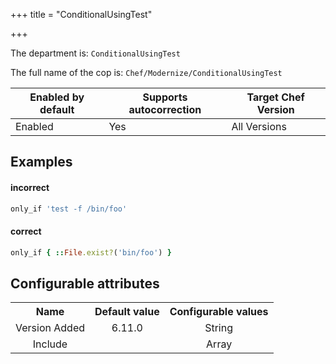 +++
title = "ConditionalUsingTest"

+++

<!-- This content is automatically generated. See https://github.com/chef/chef-web-docs/blob/main/generated/README.md -->

The department is: `ConditionalUsingTest`

The full name of the cop is: `Chef/Modernize/ConditionalUsingTest`

| Enabled by default | Supports autocorrection | Target Chef Version |
| --- | --- | --- |
| Enabled | Yes | All Versions |

## Examples


#### incorrect

```ruby
only_if 'test -f /bin/foo'
```

#### correct

```ruby
only_if { ::File.exist?('bin/foo') }
```

## Configurable attributes

<table>
<tbody><tr>
<th>Name</th>
<th>Default value</th>
<th>Configurable values</th>
</tr>
<tr>
<td style="text-align:center">Version Added</td>
<td style="text-align:center">6.11.0</td>
<td style="text-align:center">String</td>
</tr>
<tr><td style="text-align:center">Include</td>
<td style="text-align:center"><ul>
</ul>
</td>
<td style="text-align:center">Array</td>
</tr></tbody></table>
